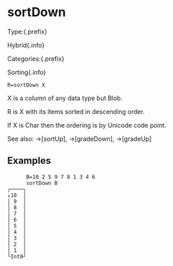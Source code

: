 # sortDown

Type:{.prefix}

Hybrid{.info}

Categories:{.prefix}

Sorting{.info}

~~~
R=sortDown X
~~~

X is a column of any data type but Blob.

R is X with its items sorted in descending order.

If X is Char then the ordering is by Unicode code point.

See also: →[sortUp], →[gradeDown], →[gradeUp]

## Examples

~~~
      B=10 2 5 9 7 8 1 3 4 6
      sortDown B
┌────┐
↓10  │
│ 9  │
│ 8  │
│ 7  │
│ 6  │
│ 5  │
│ 4  │
│ 3  │
│ 2  │
│ 1  │
└Int8┘
~~~

